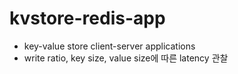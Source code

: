# kvstore-redis-app

- key-value store client-server applications
- write ratio, key size, value size에 따른 latency 관찰

